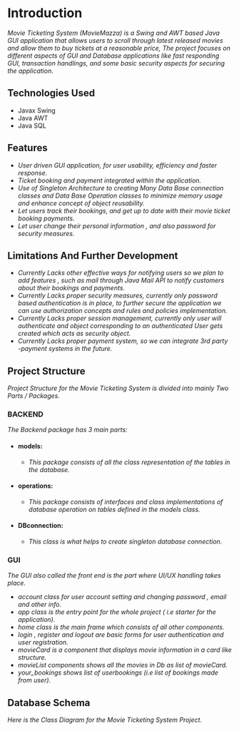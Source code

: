 # Introduction

*Movie Ticketing System (MovieMazza) is a Swing and AWT based Java GUI application that allows users to scroll 
through latest released movies and allow them to buy tickets at a reasonable price, The project focuses on different aspects of GUI and 
Database applications like fast responding GUI, transaction handlings, and some basic security aspects for securing the application.*

## Technologies Used
- Javax Swing
- Java AWT
- Java SQL
## Features
- *User driven GUI application, for user usability, efficiency and faster response.*
- *Ticket booking and payment integrated within the application.*
- *Use of Singleton Architecture to creating Many Data Base connection classes and Data Base Operation classes to minimize memory usage and enhance concept of object reusability.*
- *Let users track their bookings, and get up to date with their movie ticket booking payments.*
- *Let user change their personal information , and also password for security measures.*
## Limitations And Further Development
- *Currently Lacks other effective ways for notifying users so we plan to add features , such as mail through Java Mail API to notify customers about their bookings and payments.*
- *Currently Lacks proper security measures, currently only password based authentication is in place, to further secure the application we can use authorization concepts and rules and policies implementation.*
- *Currently Lacks proper session management, currently only user will authenticate and object corresponding to an authenticated User gets created which acts as security object.*
- *Currently Lacks proper payment system, so we can integrate 3rd party -payment systems in the future.*



## Project Structure
*Project Structure for the Movie Ticketing System is divided into mainly Two Parts / Packages.*
### BACKEND
*The Backend package has 3 main parts:*
- #### models:
    - *This package consists of all the class representation of the tables in the database.*
- #### operations:
    - *This package consists of interfaces and class implementations of database operation on tables defined in the models class.*
- #### DBconnection:
    - *This class is what helps to create singleton database connection.*
### GUI
  *The GUI also called the front end is the part where UI/UX handling takes place.*
  -	*account class for user account setting and changing password , email and other info.*
  -	*app class is the entry point for the whole project ( i.e starter for the application).*
  - *home class is the main frame which consists of all other components.*
  -	*login , register and logout are basic forms for user authentication and user registration.*
  -	*movieCard is a component that displays movie information in a card like structure.*
  -	*movieList components shows all the movies in Db as list of movieCard.*
  -	*your_bookings shows list of userbookings (i.e list of bookings made from user)*.  

## Database Schema
*Here is the Class Diagram for the Movie Ticketing System Project.*
 

